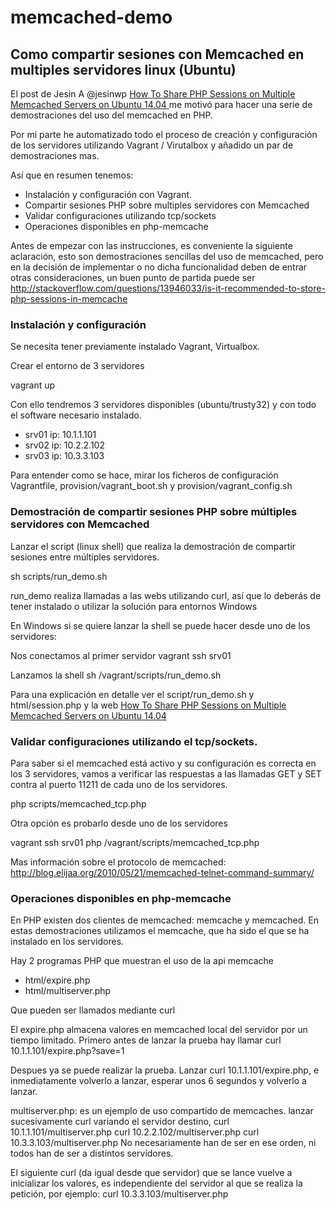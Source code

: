 # memcached-demo

## Como compartir sesiones con Memcached en multiples servidores linux (Ubuntu)

El post de  Jesin A @jesinwp  [How To Share PHP Sessions on Multiple Memcached Servers on Ubuntu 14.04 ](https://www.digitalocean.com/community/tutorials/how-to-share-php-sessions-on-multiple-memcached-servers-on-ubuntu-14-04) me motivó para hacer una serie de demostraciones del uso del memcached en PHP. 

Por mi parte he automatizado todo el proceso de creación y configuración de los servidores utilizando Vagrant / Virutalbox y añadido un par de demostraciones mas.


Así que en resumen tenemos:
* Instalación y configuración con Vagrant.
* Compartir sesiones PHP sobre multiples servidores con Memcached
* Validar configuraciones utilizando tcp/sockets
* Operaciones disponibles en php-memcache

Antes de empezar con las instrucciones, es conveniente la siguiente aclaración, esto son demostraciones sencillas del uso de memcached, pero en la decisión de implementar o no dicha funcionalidad deben de entrar otras consideraciones, un buen punto de partida puede ser http://stackoverflow.com/questions/13946033/is-it-recommended-to-store-php-sessions-in-memcache

### Instalación y configuración

Se necesita tener previamente instalado Vagrant,  Virtualbox.

Crear el entorno de 3 servidores 

  vagrant up

Con ello tendremos 3 servidores disponibles (ubuntu/trusty32) y con todo el software necesario instalado.

* srv01 ip: 10.1.1.101
* srv02 ip: 10.2.2.102
* srv03 ip: 10.3.3.103

Para entender como se hace, mirar los ficheros de configuración Vagrantfile, provision/vagrant_boot.sh y provision/vagrant_config.sh


### Demostración de compartir sesiones PHP sobre múltiples servidores con Memcached

Lanzar el script (linux shell) que realiza la demostración de compartir sesiones entre múltiples servidores.

  sh scripts/run_demo.sh

run_demo realiza llamadas a las webs utilizando curl, así que lo deberás de tener instalado o utilizar la solución para entornos Windows

En Windows si se quiere lanzar la shell se puede hacer desde uno de los servidores:

Nos conectamos al primer servidor
  vagrant ssh srv01  
  
Lanzamos la shell
  sh /vagrant/scripts/run_demo.sh
  
Para una explicación en detalle ver el script/run_demo.sh y html/session.php y la web  [How To Share PHP Sessions on Multiple Memcached Servers on Ubuntu 14.04 ](https://www.digitalocean.com/community/tutorials/how-to-share-php-sessions-on-multiple-memcached-servers-on-ubuntu-14-04)
  
### Validar configuraciones utilizando el tcp/sockets. 

Para saber si el memcached está activo y su configuración es correcta en los 3 servidores, vamos a  verificar las respuestas a las llamadas GET y SET contra al puerto 11211 de cada uno de los servidores.

   php scripts/memcached_tcp.php
   
Otra opción es probarlo desde uno de los servidores
   
   vagrant ssh srv01
   php /vagrant/scripts/memcached_tcp.php
   
   Mas información sobre el protocolo de memcached: http://blog.elijaa.org/2010/05/21/memcached-telnet-command-summary/
   
### Operaciones disponibles en php-memcache

En PHP existen dos clientes de memcached: memcache y memcached. En estas demostraciones utilizamos el memcache, que ha sido el que se ha instalado en los servidores.

Hay 2 programas PHP que muestran el uso de la api memcache 
* html/expire.php
* html/multiserver.php

Que pueden ser llamados mediante curl

El expire.php almacena valores en memcached local del servidor por un tiempo limitado.
Primero antes de lanzar la prueba hay llamar
   curl 10.1.1.101/expire.php?save=1

Despues ya se puede realizar la prueba. Lanzar curl 10.1.1.101/expire.php, e inmediatamente volverlo a lanzar, esperar unos 6 segundos y volverlo a lanzar.

multiserver.php: es un ejemplo de uso compartido de memcaches.
lanzar sucesivamente curl variando el servidor destino,
   curl 10.1.1.101/multiserver.php
   curl 10.2.2.102/multiserver.php
   curl 10.3.3.103/multiserver.php
No necesariamente han de ser en ese orden, ni todos han de ser a distintos servidores.

El siguiente curl (da igual desde que servidor) que se lance vuelve a inicializar los valores, es independiente del servidor al que se realiza la petición, por ejemplo:
   curl 10.3.3.103/multiserver.php
